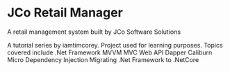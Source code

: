 # JCo Retail Manager
A retail management system built by JCo Software Solutions

A tutorial series by iamtimcorey. Project used for learning purposes.
Topics covered include
.Net Framework
MVVM
MVC
Web API
Dapper
Caliburn Micro
Dependency Injection
Migrating .Net Framework to .NetCore
